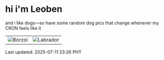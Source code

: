 # hi i'm Leoben

and i like dogs—so have some random dog pics that change whenever my CRON feels like it

|  |  |
|--------|----------|
| ![Borzoi](https://random-dog-vercel.vercel.app/api/random-borzoi?v=1752247594) | ![Labrador](https://random-dog-vercel.vercel.app/api/random-labrador?v=1752247594) |

Last updated: 2025-07-11 23:26 PHT
